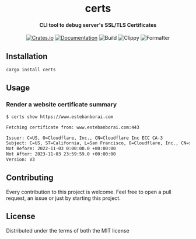 <div>
  <h1 align="center">certs</h1>
  <h4 align="center">
    CLI tool to debug server's SSL/TLS Certificates
  </h4>
</div>

<div align="center">

  [![Crates.io](https://img.shields.io/crates/v/certs.svg)](https://crates.io/crates/certs)
  [![Documentation](https://docs.rs/certs/badge.svg)](https://docs.rs/certs)
  ![Build](https://github.com/EstebanBorai/certs/workflows/build/badge.svg)
  ![Clippy](https://github.com/EstebanBorai/certs/workflows/clippy/badge.svg)
  ![Formatter](https://github.com/EstebanBorai/certs/workflows/fmt/badge.svg)

</div>

## Installation

```bash
cargo install certs
```

## Usage

### Render a website certificate summary

```bash
$ certs show https://www.estebanborai.com

Fetching certificate from: www.estebanborai.com:443

Issuer: C=US, O=Cloudflare, Inc., CN=Cloudflare Inc ECC CA-3
Subject: C=US, ST=California, L=San Francisco, O=Cloudflare, Inc., CN=sni.cloudflaressl.com
Not Before: 2022-11-03 0:00:00.0 +00:00:00
Not After: 2023-11-03 23:59:59.0 +00:00:00
Version: V3
```

## Contributing

Every contribution to this project is welcome. Feel free to open a pull request,
an issue or just by starting this project.

## License

Distributed under the terms of both the MIT license
